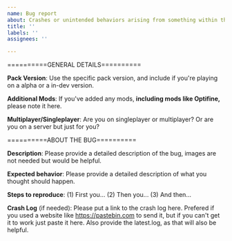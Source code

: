 ```yaml
---
name: Bug report
about: Crashes or unintended behaviors arising from something within the pack.
title: ''
labels: ''
assignees: ''

---
```


==========GENERAL DETAILS==========

**Pack Version**: Use the specific pack version, and include if you're playing on a alpha or a in-dev version.

**Additional Mods**: If you've added any mods, **including mods like Optifine,** please note it here.

**Multiplayer/Singleplayer**: Are you on singleplayer or multiplayer? Or are you on a server but just for you?

==========ABOUT THE BUG==========

**Description**: Please provide a detailed description of the bug, images are not needed but would be helpful.

**Expected behavior**: Please provide a detailed description of what you thought should happen.

**Steps to reproduce**:
(1) First you...
(2) Then you...
(3) And then...

**Crash Log** (if needed): Please put a link to the crash log here. Prefered if you used a website like https://pastebin.com
to send it, but if you can't get it to work just paste it here. Also provide the latest.log, as that will also be helpful.


